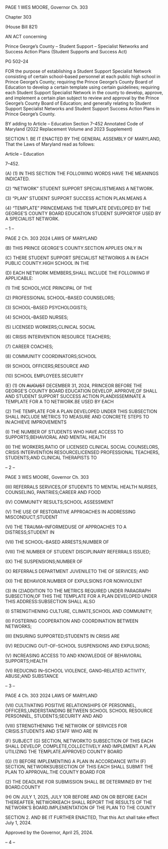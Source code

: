 PAGE 1
WES MOORE, Governor Ch. 303

Chapter 303

(House Bill 821)

AN ACT concerning

Prince George’s County – Student Support – Specialist Networks and Success
Action Plans
(Student Supports and Success Act)

PG 502–24

FOR the purpose of establishing a Student Support Specialist Network consisting of certain
school–based personnel at each public high school in Prince George’s County;
requiring the Prince George’s County Board of Education to develop a certain
template using certain guidelines; requiring each Student Support Specialist
Network in the county to develop, approve, and implement a certain plan subject to
review and approval by the Prince George’s County Board of Education; and
generally relating to Student Support Specialist Networks and Student Support
Success Action Plans in Prince George’s County.

BY adding to
Article – Education
Section 7–452
Annotated Code of Maryland
(2022 Replacement Volume and 2023 Supplement)

SECTION 1. BE IT ENACTED BY THE GENERAL ASSEMBLY OF MARYLAND,
That the Laws of Maryland read as follows:

Article – Education

7–452.

(A) (1) IN THIS SECTION THE FOLLOWING WORDS HAVE THE MEANINGS
INDICATED.

(2) “NETWORK” STUDENT SUPPORT SPECIALISTMEANS A
NETWORK.

(3) “PLAN” STUDENT SUPPORT SUCCESS ACTION PLAN.MEANS A

(4) “TEMPLATE” PRINCEMEANS THE TEMPLATE DEVELOPED BY THE
GEORGE’S COUNTY BOARD EDUCATION STUDENT SUPPORTOF USED BY A
SPECIALIST NETWORK.

– 1 –

PAGE 2
Ch. 303 2024 LAWS OF MARYLAND

(B) THIS PRINCE GEORGE’S COUNTY.SECTION APPLIES ONLY IN

(C) THERE STUDENT SUPPORT SPECIALIST NETWORKIS A IN EACH PUBLIC
COUNTY.HIGH SCHOOL IN THE

(D) EACH NETWORK MEMBERS,SHALL INCLUDE THE FOLLOWING IF
APPLICABLE:

(1) THE SCHOOL;VICE PRINCIPAL OF THE

(2) PROFESSIONAL SCHOOL–BASED COUNSELORS;

(3) SCHOOL–BASED PSYCHOLOGISTS;

(4) SCHOOL–BASED NURSES;

(5) LICENSED WORKERS;CLINICAL SOCIAL

(6) CRISIS INTERVENTION RESOURCE TEACHERS;

(7) CAREER COACHES;

(8) COMMUNITY COORDINATORS;SCHOOL

(9) SCHOOL OFFICERS;RESOURCE AND

(10) SCHOOL EMPLOYEES.SECURITY

(E) (1) ON ~~AUGUST~~ DECEMBER 31, 2024, PRINCEOR BEFORE THE
GEORGE’S COUNTY BOARD EDUCATION DEVELOP, APPROVE,OF SHALL AND
STUDENT SUPPORT SUCCESS ACTION PLANDISSEMINATE A TEMPLATE FOR A TO
NETWORK.BE USED BY EACH

(2) THE TEMPLATE FOR A PLAN DEVELOPED UNDER THIS
SUBSECTION SHALL INCLUDE METRICS TO MEASURE AND CONCRETE STEPS TO
IN:ACHIEVE IMPROVEMENTS

(I) THE NUMBER OF STUDENTS WHO HAVE ACCESS TO
SUPPORTS;BEHAVIORAL AND MENTAL HEALTH

(II) THE WORKERS,RATIO OF LICENSED CLINICAL SOCIAL
COUNSELORS, CRISIS INTERVENTION RESOURCELICENSED PROFESSIONAL
TEACHERS, STUDENTS;AND CLINICAL THERAPISTS TO

– 2 –

PAGE 3
WES MOORE, Governor Ch. 303

(III) REFERRALS SERVICES,OF STUDENTS TO MENTAL HEALTH
NURSES, COUNSELING, PANTRIES;CAREER AND FOOD

(IV) COMMUNITY RESULTS;SCHOOL ASSESSMENT

(V) THE USE OF RESTORATIVE APPROACHES IN ADDRESSING
MISCONDUCT;STUDENT

(VI) THE TRAUMA–INFORMEDUSE OF APPROACHES TO A
DISTRESS;STUDENT IN

(VII) THE SCHOOL–BASED ARRESTS;NUMBER OF

(VIII) THE NUMBER OF STUDENT DISCIPLINARY REFERRALS
ISSUED;

(IX) THE SUSPENSIONS;NUMBER OF

(X) REFERRALS DEPARTMENT JUVENILETO THE OF
SERVICES; AND

(XI) THE BEHAVIOR.NUMBER OF EXPULSIONS FOR NONVIOLENT

(3) IN (2)ADDITION TO THE METRICS REQUIRED UNDER PARAGRAPH
SUBSECTION,OF THIS THE TEMPLATE FOR A PLAN DEVELOPED UNDER THIS
ADDRESS:SUBSECTION SHALL ALSO

(I) STRENGTHENING CULTURE, CLIMATE,SCHOOL AND
COMMUNITY;

(II) FOSTERING COOPERATION AND COORDINATION BETWEEN
NETWORKS;

(III) ENSURING SUPPORTED;STUDENTS IN CRISIS ARE

(IV) REDUCING OUT–OF–SCHOOL SUSPENSIONS AND
EXPULSIONS;

(V) INCREASING ACCESS TO AND KNOWLEDGE OF BEHAVIORAL
SUPPORTS;HEALTH

(VI) REDUCING IN–SCHOOL VIOLENCE, GANG–RELATED
ACTIVITY, ABUSE;AND SUBSTANCE

– 3 –

PAGE 4
Ch. 303 2024 LAWS OF MARYLAND

(VII) CULTIVATING POSITIVE RELATIONSHIPS OF
PERSONNEL, OFFICERS,UNDERSTANDING BETWEEN SCHOOL SCHOOL RESOURCE
PERSONNEL, STUDENTS;SECURITY AND AND

(VIII) STRENGTHENING THE NETWORK OF SERVICES FOR
CRISIS.STUDENTS AND STAFF WHO ARE IN

(F) SUBJECT (G) SECTION, NETWORKTO SUBSECTION OF THIS EACH SHALL
DEVELOP, COMPLETE,COLLECTIVELY AND IMPLEMENT A PLAN UTILIZING THE
TEMPLATE.APPROVED COUNTY BOARD

(G) (1) BEFORE IMPLEMENTING A PLAN IN ACCORDANCE WITH
(F) SECTION, NETWORKSUBSECTION OF THIS EACH SHALL SUBMIT THE PLAN TO
APPROVAL.THE COUNTY BOARD FOR

(2) THE DEADLINE FOR SUBMISSION SHALL BE DETERMINED BY THE
BOARD.COUNTY

(H) ON JULY 1, 2025, JULY 1OR BEFORE AND ON OR BEFORE EACH
THEREAFTER, NETWORKEACH SHALL REPORT THE RESULTS OF THE
NETWORK’S BOARD.IMPLEMENTATION OF THE PLAN TO THE COUNTY

SECTION 2. AND BE IT FURTHER ENACTED, That this Act shall take effect July
1, 2024.

Approved by the Governor, April 25, 2024.

– 4 –